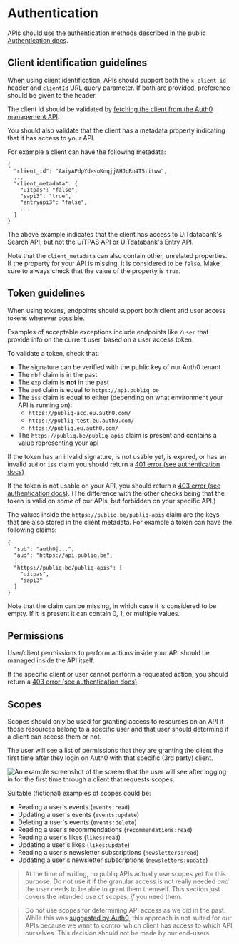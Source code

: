 # Authentication

APIs should use the authentication methods described in the public [Authentication docs](https://publiq.stoplight.io/docs/authentication).

## Client identification guidelines

When using client identification, APIs should support both the `x-client-id` header and `clientId` URL query parameter. If both are provided, preference should be given to the header.

The client id should be validated by [fetching the client from the Auth0 management API](https://auth0.com/docs/api/management/v2#!/Clients/get_clients_by_id).

You should also validate that the client has a metadata property indicating that it has access to your API.

For example a client can have the following metadata:

    {
      "client_id": "AaiyAPdpYdesoKnqjj8HJqRn4T5titww",
      ...
      "client_metadata": {
        "uitpas": "false",
        "sapi3": "true",
        "entryapi3": "false",
        ...
      }
    }

The above example indicates that the client has access to UiTdatabank's Search API, but not the UiTPAS API or UiTdatabank's Entry API.

Note that the `client_metadata` can also contain other, unrelated properties. If the property for your API is missing, it is considered to be `false`. Make sure to always check that the value of the property is `true`.

## Token guidelines

When using tokens, endpoints should support both client and user access tokens wherever possible.

Examples of acceptable exceptions include endpoints like `/user` that provide info on the current user, based on a user access token.

To validate a token, check that:

- The signature can be verified with the public key of our Auth0 tenant
- The `nbf` claim is in the past
- The `exp` claim is **not** in the past
- The `aud` claim is equal to `https://api.publiq.be`
- The `iss` claim is equal to either (depending on what environment your API is running on):
  - `https://publiq-acc.eu.auth0.com/`
  - `https://publiq-test.eu.auth0.com/`
  - `https://publiq.eu.auth0.com/` 
- The `https://publiq.be/publiq-apis` claim is present and contains a value representing your api

If the token has an invalid signature, is not usable yet, is expired, or has an invalid `aud` or `iss` claim you should return a [401 error (see authentication docs)](https://publiq.stoplight.io/docs/authentication/docs/errors.md#unauthorized)

If the token is not usable on your API, you should return a [403 error (see authentication docs)](https://publiq.stoplight.io/docs/authentication/docs/errors.md#forbidden). (The difference with the other checks being that the token is valid on _some_ of our APIs, but forbidden on your specific API.)

The values inside the `https://publiq.be/publiq-apis` claim are the keys that are also stored in the client metadata. For example a token can have the following claims:

    {
      "sub": "auth0|...",
      "aud": "https://api.publiq.be",
      ...
      "https://publiq.be/publiq-apis": [
        "uitpas",
        "sapi3"
      ]
    }

Note that the claim can be missing, in which case it is considered to be empty. If it is present it can contain 0, 1, or multiple values.

## Permissions

User/client permissions to perform actions inside your API should be managed inside the API itself.

If the specific client or user cannot perform a requested action, you should return a [403 error (see authentication docs)](https://publiq.stoplight.io/docs/authentication/docs/errors.md#forbidden).

## Scopes

Scopes should only be used for granting access to resources on an API if those resources belong to a specific user and that user should determine if a client can access them or not.

The user will see a list of permissions that they are granting the client the first time after they login on Auth0 with that specific (3rd party) client.

![An example screenshot of the screen that the user will see after logging in for the first time through a client that requests scopes.](https://images.ctfassets.net/cdy7uua7fh8z/1te4FYRbu0aFcdohdXY2Rv/116bed5515eb2114c39374fb0a258912/consent-screen.png)

Suitable (fictional) examples of scopes could be:

- Reading a user's events (`events:read`)
- Updating a user's events (`events:update`)
- Deleting a user's events (`events:delete`)
- Reading a user's recommendations (`recommendations:read`)
- Reading a user's likes (`likes:read`)
- Updating a user's likes (`likes:update`)
- Reading a user's newsletter subscriptions (`newsletters:read`)
- Updating a user's newsletter subscriptions (`newsletters:update`)

> At the time of writing, no publiq APIs actually use scopes yet for this purpose. Do not use it if the granular access is not really needed _and_ the user needs to be able to grant them themself. This section just covers the intended use of scopes, _if_ you need them.

<!-- theme: danger -->

> Do not use scopes for determining API access as we did in the past. While this was [suggested by Auth0](https://community.auth0.com/t/access-tokens-with-multiple-audiences/9911), this approach is not suited for our APIs because we want to control which client has access to which API ourselves. This decision should not be made by our end-users.

